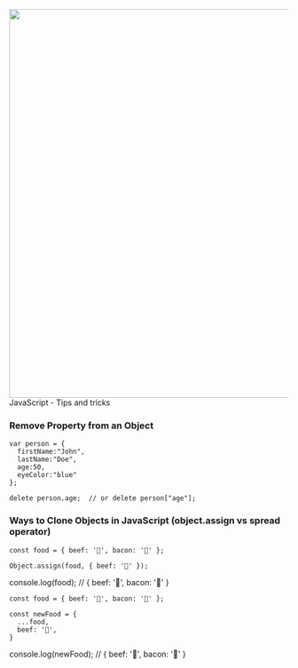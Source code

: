 <img src="https://sujeitoprogramador.com/wp-content/uploads/2019/08/jsjsjs.png" width="700px">
JavaScript - Tips and tricks

### Remove Property from an Object
```
var person = {
  firstName:"John",
  lastName:"Doe",
  age:50,
  eyeColor:"blue"
};

delete person.age;  // or delete person["age"];
```

### Ways to Clone Objects in JavaScript (object.assign vs spread operator)
```
const food = { beef: '🌽', bacon: '🥓' };

Object.assign(food, { beef: '🥩' });
```

console.log(food);
// { beef: '🥩', bacon: '🥓' }

```
const food = { beef: '🌽', bacon: '🥓' };

const newFood = {
  ...food,
  beef: '🥩',
}
```

console.log(newFood);
// { beef: '🥩', bacon: '🥓' }
